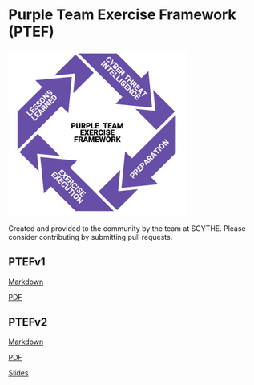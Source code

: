 # Purple Team Exercise Framework (PTEF)

![](./imgages/PTEF.png)

Created and provided to the community by the team at SCYTHE.
Please consider contributing by submitting pull requests.

## PTEFv1

[Markdown](https://github.com/scythe-io/purple-team-exercise-framework/blob/master/PTEFv1.md)

[PDF](https://github.com/scythe-io/purple-team-exercise-framework/blob/master/PTEFv1.pdf)

## PTEFv2
[Markdown](https://github.com/scythe-io/purple-team-exercise-framework/blob/master/PTEFv2.md)

[PDF](https://github.com/scythe-io/purple-team-exercise-framework/blob/master/PTEFv2.pdf)

[Slides](https://github.com/scythe-io/purple-team-exercise-framework/blob/master/PTEFv2-RoundUp.pdf)